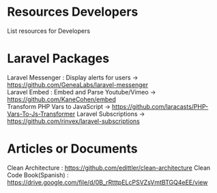 # Resources Developers
List resources for Developers


# Laravel Packages
Laravel Messenger : Display alerts for users -> https://github.com/GeneaLabs/laravel-messenger  
Laravel Embed : Embed and Parse Youtube/Vimeo -> https://github.com/KaneCohen/embed    
Transform PHP Vars to JavaScript -> https://github.com/laracasts/PHP-Vars-To-Js-Transformer
Laravel Subscriptions -> https://github.com/rinvex/laravel-subscriptions

# Articles or Documents
Clean Architecture : https://github.com/edittler/clean-architecture
Clean Code Book(Spanish) : https://drive.google.com/file/d/0B_rRtttpELcPSVZsVmtBTGQ4eEE/view
